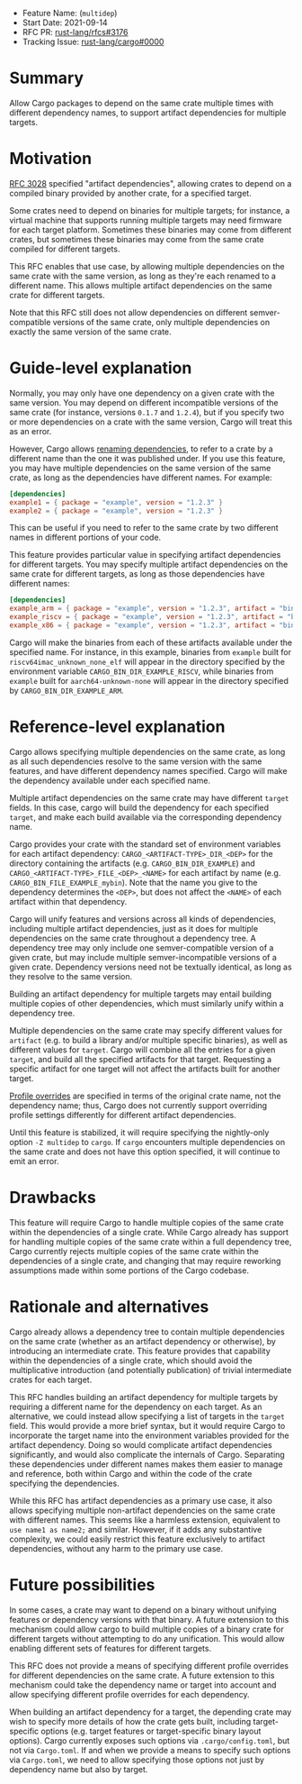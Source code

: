 - Feature Name: (`multidep`)
- Start Date: 2021-09-14
- RFC PR: [rust-lang/rfcs#3176](https://github.com/rust-lang/rfcs/pull/3176)
- Tracking Issue: [rust-lang/cargo#0000](https://github.com/rust-lang/cargo/issues/0000)

# Summary
[summary]: #summary

Allow Cargo packages to depend on the same crate multiple times with different
dependency names, to support artifact dependencies for multiple targets.

# Motivation
[motivation]: #motivation

[RFC 3028](https://github.com/rust-lang/rfcs/blob/HEAD/text/3028-cargo-binary-dependencies.md)
specified "artifact dependencies", allowing crates to depend on a compiled
binary provided by another crate, for a specified target.

Some crates need to depend on binaries for multiple targets; for instance, a
virtual machine that supports running multiple targets may need firmware for
each target platform. Sometimes these binaries may come from different crates,
but sometimes these binaries may come from the same crate compiled for
different targets.

This RFC enables that use case, by allowing multiple dependencies on the same
crate with the same version, as long as they're each renamed to a different
name. This allows multiple artifact dependencies on the same crate for
different targets.

Note that this RFC still does not allow dependencies on different
semver-compatible versions of the same crate, only multiple dependencies on
exactly the same version of the same crate.

# Guide-level explanation
[guide-level-explanation]: #guide-level-explanation

Normally, you may only have one dependency on a given crate with the same
version. You may depend on different incompatible versions of the same crate
(for instance, versions `0.1.7` and `1.2.4`), but if you specify two or more
dependencies on a crate with the same version, Cargo will treat this as an
error.

However, Cargo allows [renaming
dependencies](https://doc.rust-lang.org/cargo/reference/specifying-dependencies.html#renaming-dependencies-in-cargotoml),
to refer to a crate by a different name than the one it was published under. If
you use this feature, you may have multiple dependencies on the same version of
the same crate, as long as the dependencies have different names.  For example:

```toml
[dependencies]
example1 = { package = "example", version = "1.2.3" }
example2 = { package = "example", version = "1.2.3" }
```

This can be useful if you need to refer to the same crate by two different
names in different portions of your code.

This feature provides particular value in specifying artifact dependencies for
different targets. You may specify multiple artifact dependencies on the same
crate for different targets, as long as those dependencies have different
names:

```toml
[dependencies]
example_arm = { package = "example", version = "1.2.3", artifact = "bin", target = "aarch64-unknown-none" }
example_riscv = { package = "example", version = "1.2.3", artifact = "bin", target = "riscv64imac-unknown-none-elf" }
example_x86 = { package = "example", version = "1.2.3", artifact = "bin", target = "x86_64-unknown-none" }
```

Cargo will make the binaries from each of these artifacts available under the
specified name. For instance, in this example, binaries from `example` built
for `riscv64imac_unknown_none_elf` will appear in the directory specified by
the environment variable `CARGO_BIN_DIR_EXAMPLE_RISCV`, while binaries from
`example` built for `aarch64-unknown-none` will appear in the directory
specified by `CARGO_BIN_DIR_EXAMPLE_ARM`.

# Reference-level explanation
[reference-level-explanation]: #reference-level-explanation

Cargo allows specifying multiple dependencies on the same crate, as long as all
such dependencies resolve to the same version with the same features, and have
different dependency names specified. Cargo will make the dependency available
under each specified name.

Multiple artifact dependencies on the same crate may have different `target`
fields. In this case, cargo will build the dependency for each specified
`target`, and make each build available via the corresponding dependency name.

Cargo provides your crate with the standard set of environment variables for
each artifact dependency: `CARGO_<ARTIFACT-TYPE>_DIR_<DEP>` for the directory
containing the artifacts (e.g.  `CARGO_BIN_DIR_EXAMPLE`) and
`CARGO_<ARTIFACT-TYPE>_FILE_<DEP>_<NAME>` for each artifact by name (e.g.
`CARGO_BIN_FILE_EXAMPLE_mybin`). Note that the name you give to the dependency
determines the `<DEP>`, but does not affect the `<NAME>` of each artifact
within that dependency.

Cargo will unify features and versions across all kinds of dependencies,
including multiple artifact dependencies, just as it does for multiple
dependencies on the same crate throughout a dependency tree. A dependency tree
may only include one semver-compatible version of a given crate, but may
include multiple semver-incompatible versions of a given crate. Dependency
versions need not be textually identical, as long as they resolve to the same
version.

Building an artifact dependency for multiple targets may entail building
multiple copies of other dependencies, which must similarly unify within a
dependency tree.

Multiple dependencies on the same crate may specify different values for
`artifact` (e.g. to build a library and/or multiple specific binaries), as well
as different values for `target`. Cargo will combine all the entries for a
given `target`, and build all the specified artifacts for that target.
Requesting a specific artifact for one target will not affect the artifacts
built for another target.

[Profile
overrides](https://doc.rust-lang.org/cargo/reference/profiles.html#overrides)
are specified in terms of the original crate name, not the dependency name;
thus, Cargo does not currently support overriding profile settings differently
for different artifact dependencies.

Until this feature is stabilized, it will require specifying the nightly-only
option `-Z multidep` to `cargo`. If `cargo` encounters multiple dependencies on
the same crate and does not have this option specified, it will continue to
emit an error.

# Drawbacks
[drawbacks]: #drawbacks

This feature will require Cargo to handle multiple copies of the same crate
within the dependencies of a single crate. While Cargo already has support for
handling multiple copies of the same crate within a full dependency tree, Cargo
currently rejects multiple copies of the same crate within the dependencies of
a single crate, and changing that may require reworking assumptions made within
some portions of the Cargo codebase.

# Rationale and alternatives
[rationale-and-alternatives]: #rationale-and-alternatives

Cargo already allows a dependency tree to contain multiple dependencies on the
same crate (whether as an artifact dependency or otherwise), by introducing an
intermediate crate. This feature provides that capability within the
dependencies of a single crate, which should avoid the multiplicative
introduction (and potentially publication) of trivial intermediate crates for
each target.

This RFC handles building an artifact dependency for multiple targets by
requiring a different name for the dependency on each target. As an
alternative, we could instead allow specifying a list of targets in the
`target` field. This would provide a more brief syntax, but it would require
Cargo to incorporate the target name into the environment variables provided
for the artifact dependency. Doing so would complicate artifact dependencies
significantly, and would also complicate the internals of Cargo. Separating
these dependencies under different names makes them easier to manage and
reference, both within Cargo and within the code of the crate specifying the
dependencies.

While this RFC has artifact dependencies as a primary use case, it also allows
specifying multiple non-artifact dependencies on the same crate with different
names. This seems like a harmless extension, equivalent to `use name1 as
name2;` and similar. However, if it adds any substantive complexity, we could
easily restrict this feature exclusively to artifact dependencies, without any
harm to the primary use case.

# Future possibilities
[future-possibilities]: #future-possibilities

In some cases, a crate may want to depend on a binary without unifying features
or dependency versions with that binary. A future extension to this mechanism
could allow cargo to build multiple copies of a binary crate for different
targets without attempting to do any unification. This would allow enabling
different sets of features for different targets.

This RFC does not provide a means of specifying different profile overrides for
different dependencies on the same crate. A future extension to this mechanism
could take the dependency name or target into account and allow specifying
different profile overrides for each dependency.

When building an artifact dependency for a target, the depending crate may wish
to specify more details of how the crate gets built, including target-specific
options (e.g. target features or target-specific binary layout options). Cargo
currently exposes such options via `.cargo/config.toml`, but not via
`Cargo.toml`. If and when we provide a means to specify such options via
`Cargo.toml`, we need to allow specifying those options not just by dependency
name but also by target.
